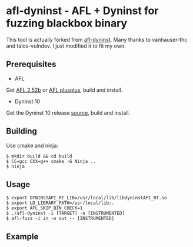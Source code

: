 # afl-dyninst - AFL + Dyninst for fuzzing blackbox binary

This tool is actually forked from [afl-dyninst](https://github.com/vanhauser-thc/afl-dyninst). Many thanks to vanhauser-thc and talos-vulndev.
I just modified it to fit my own.

## Prerequisites

- AFL

Get [AFL 2.52b](http://lcamtuf.coredump.cx/afl/) or [AFL plusplus](https://github.com/vanhauser-thc/AFLplusplus), build and install.

- Dyninst 10

Get the Dyninst 10 release [source](https://github.com/dyninst/dyninst/releases/tag/v10.1.0), build and install.

## Building

Use cmake and ninja:
```shell
$ mkdir build && cd build
$ CC=gcc CXX=g++ cmake -G Ninja ..
$ ninja
```

## Usage

```shell
$ export DYNINSTAPI_RT_LIB=/usr/local/lib/libdyninstAPI_RT.so
$ export LD_LIBRARY_PATH=/usr/local/lib:.
$ export AFL_SKIP_BIN_CHECK=1
$ ./afl-dyninst -i [TARGET] -o [INSTRUMENTED]
$ afl-fuzz -i in -o out -- [INSTRUMENTED]
```

## Example


